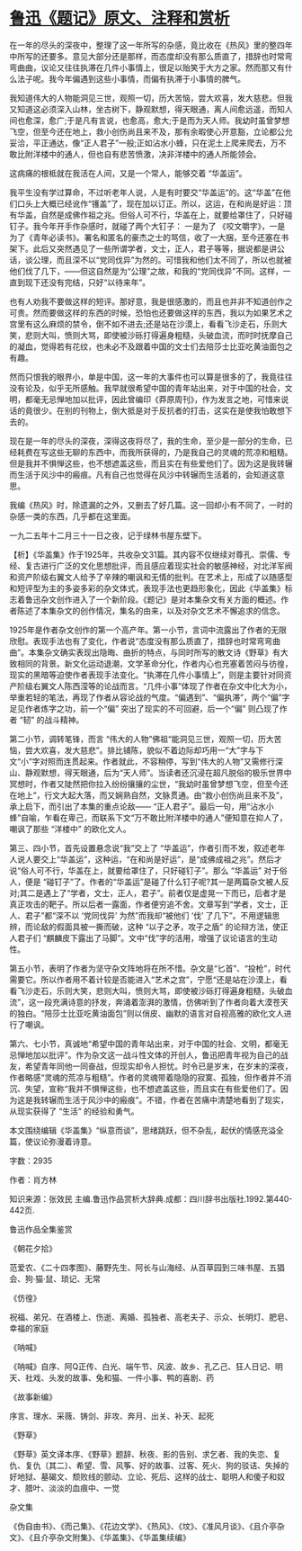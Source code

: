 # [鲁迅《题记》原文、注释和赏析](https://www.vrrw.net/wx/9540.html)

在一年的尽头的深夜中，整理了这一年所写的杂感，竟比收在《热风》里的整四年中所写的还要多。意见大部分还是那样，而态度却没有那么质直了，措辞也时常弯弯曲曲，议论又往往执滞在几件小事情上，很足以贻笑于大方之家。然而那又有什么法子呢。我今年偏遇到这些小事情，而偏有执滞于小事情的脾气。

我知道伟大的人物能洞见三世，观照一切，历大苦恼，尝大欢喜，发大慈悲。但我又知道这必须深入山林，坐古树下，静观默想，得天眼通，离人间愈远遥，而知人间也愈深，愈广;于是凡有言说，也愈高，愈大;于是而为天人师。我幼时虽曾梦想飞空，但至今还在地上，救小创伤尚且来不及，那有余暇使心开意豁，立论都公允妥洽，平正通达，像“正人君子”一般;正如沾水小蜂，只在泥土上爬来爬去，万不敢比附洋楼中的通人，但也自有悲苦愤激，决非洋楼中的通人所能领会。

这病痛的根柢就在我活在人间，又是一个常人，能够交着 “华盖运”。

我平生没有学过算命，不过听老年人说，人是有时要交“华盖运”的。这“华盖”在他们口头上大概已经讹作“镬盖”了，现在加以订正。所以，这运，在和尚是好运：顶有华盖，自然是成佛作祖之兆。但俗人可不行，华盖在上，就要给罩住了，只好碰钉子。我今年开手作杂感时，就碰了两个大钉子： 一是为了 《咬文嚼字》，一是为了《青年必读书》。署名和匿名的豪杰之士的骂信，收了一大捆，至今还塞在书架下。此后又突然遇见了一些所谓学者，文士，正人，君子等等，据说都是讲公话，谈公理，而且深不以“党同伐异”为然的。可惜我和他们太不同了，所以也就被他们伐了几下，——但这自然是为“公理”之故，和我的“党同伐异”不同。这样，一直到现下还没有完结，只好“以待来年”。

也有人劝我不要做这样的短评。那好意，我是很感激的，而且也并非不知道创作之可贵。然而要做这样的东西的时候，恐怕也还要做这样的东西，我以为如果艺术之宫里有这么麻烦的禁令，倒不如不进去;还是站在沙漠上，看看飞沙走石，乐则大笑，悲则大叫，愤则大骂，即使被沙砾打得遍身粗糙，头破血流，而时时抚摩自己的凝血，觉得若有花纹，也未必不及跟着中国的文士们去陪莎士比亚吃黄油面包之有趣。

然而只恨我的眼界小，单是中国，这一年的大事件也可以算是很多的了，我竟往往没有论及，似乎无所感触。我早就很希望中国的青年站出来，对于中国的社会，文明，都毫无忌惮地加以批评，因此曾编印《莽原周刊》，作为发言之地，可惜来说话的竟很少。在别的刊物上，倒大抵是对于反抗者的打击，这实在是使我怕敢想下去的。

现在是一年的尽头的深夜，深得这夜将尽了，我的生命，至少是一部分的生命，已经耗费在写这些无聊的东西中，而我所获得的，乃是我自己的灵魂的荒凉和粗糙。但是我并不惧惮这些，也不想遮盖这些，而且实在有些爱他们了。因为这是我转辗而生活于风沙中的瘢痕。凡有自己也觉得在风沙中转辗而生活着的，会知道这意思。

我编《热风》时，除遗漏的之外，又删去了好几篇。这一回却小有不同了，一时的杂感一类的东西，几乎都在这里面。

一九二五年十二月三十一日之夜，记于绿林书屋东壁下。



【析】《华盖集》作于1925年，共收杂文31篇。其内容不仅继续对尊孔、崇儒、专经、复古进行广泛的文化思想批评，而且感应着现实社会的敏感神经，对北洋军阀和资产阶级右翼文人给予了辛辣的嘲讽和无情的批判。在艺术上，形成了以随感型和短评型为主的多姿多彩的杂文体式，表现手法也更趋形象化，因此《华盖集》标志着鲁迅杂文创作进入了一个新阶段。《题记》是对本集杂文有关方面的概述。作者陈述了本集杂文的创作情况，集名的由来，以及对杂文艺术不懈追求的信念。

1925年是作者杂文创作的第一个高产年。第一小节，言词中流露出了作者的无限欣慰。表现手法也有了变化，作者说“态度没有那么质直了，措辞也时常弯弯曲曲”。本集杂文确实表现出隐晦、曲折的特点，与同时所写的散文诗《野草》有大致相同的背景。新文化运动退潮，文学革命分化，作者内心也充塞着苦闷与彷徨，现实的黑暗等迫使作者表现手法变化。“执滞在几件小事情上”，则是主要针对同资产阶级右翼文人陈西滢等的论战而言。“几件小事”体现了作者在杂文中化大为小，举重若轻的笔法，再现了作者从容论战的气度。“偏遇到”、“偏执滞”，两个“偏”字足见作者炼字之功，前一个“偏” 突出了现实的不可回避，后一个“偏” 则凸现了作者 “韧” 的战斗精神。

第二小节，调转笔锋，而言 “伟大的人物”佛祖“能洞见三世，观照一切，历大苦恼，尝大欢喜，发大慈悲”。排比铺陈，貌似不着边际却巧用一“大”字与下文“小”字对照而连贯起来。作者就此，不容稍停，写到“伟大的人物”又需修行深山、静观默想，得天眼通，后为“天人师”。当读者还沉浸在超凡脱俗的极乐世界中冥想时，作者又陡然把你拉入纷纷攘攘的尘世，“我幼时虽曾梦想飞空，但至今还在地上”，行文大起大落，而又娴熟自然，文脉贯通。由“救小创伤尚且来不及”，承上启下，而引出了本集的重点论敌—— “正人君子”。最后一句，用“沾水小蜂”自喻，乍看在卑己，而联系下文“万不敢比附洋楼中的通人”便知意在抑人了，嘲讽了那些 “洋楼中” 的欧化文人。

第三、四小节，首先设置悬念说“我”交上了 “华盖运”，作者引而不发，叙述老年人说人要交上“华盖运”，这种运，“在和尚是好运”，是“成佛成祖之兆”。然后才说“俗人可不行，华盖在上，就要给罩住了，只好碰钉子”。那么 “华盖运” 对于俗人，便是 “碰钉子”了。作者的“华盖运”是碰了什么钉子呢?其一是两篇杂文被人反对;其二是遇上了“学者，文士，正人，君子”。前者仅是虚晃一下而已，后者才是真正攻击的靶子。所以后者一露面，作者便穷追不舍。文章写到“学者，文士，正人、君子”都“深不以 ‘党同伐异’ 为然”而我却“被他们 ‘伐’ 了几下”。不用逻辑思辨，而论敌的假面具被一撕而破，这种 “以子之矛，攻子之盾” 的论辩方法，使正人君子们 “麒麟皮下露出了马脚”。文中“伐”字的活用，增强了议论语言的生动性。

第五小节，表明了作者为坚守杂文阵地将在所不惜。杂文是“匕首”、“投枪”，时代需要它。所以作者用不着计较是否能进入“艺术之宫”，宁愿“还是站在沙漠上，看看飞沙走石，乐则大笑，悲则大叫，愤则大骂，即使被沙砾打得遍身粗糙，头破血流”，这一段充满诗意的抒发，奔涌着澎湃的激情，仿佛听到了作者向着大漠苍天的独白。“陪莎士比亚吃黄油面包”则以俏皮、幽默的语言对自视高雅的欧化文人进行了嘲讽。

第六、七小节，真诚地“希望中国的青年站出来，对于中国的社会、文明，都毫无忌惮地加以批评”。作为杂文这一战斗性文体的开创人，鲁迅把青年视为自己的战友，希望青年同他一同奋战，但现实却令人担忧。时令已是岁末，在岁末的深夜，作者略感“灵魂的荒凉与粗糙”。作者的灵魂带着隐隐的寂寞、孤独，但作者并不消沉、失望，宣称“我并不惧惮这些，也不想遮盖这些，而且实在有些爱他们了。因为这是我转辗而生活于风沙中的瘢痕”。不错，作者在苦痛中清楚地看到了现实，从现实获得了 “生活” 的经验和勇气。

本文围绕编辑《华盖集》“纵意而谈”，思绪跳跃，但不杂乱，起伏的情感充溢全篇，使议论弥漫着诗意。

字数：2935

作者：肖方林

知识来源：张效民 主编.鲁迅作品赏析大辞典.成都：四川辞书出版社.1992.第440-442页.

鲁迅作品全集鉴赏

《朝花夕拾》

范爱农、《二十四孝图》、藤野先生、阿长与山海经、从百草园到三味书屋、五猖会、狗·猫·鼠、琐记、无常

《仿徨》

祝福、弟兄、在酒楼上、伤逝、离婚、孤独者、高老夫子、示众、长明灯、肥皂、幸福的家庭

《呐喊》

《呐喊》自序、阿Q正传、白光、端午节、风波、故乡、孔乙己、狂人日记、明天、社戏、头发的故事、兔和猫、一件小事、鸭的喜剧、药

《故事新编》

序言、理水、采薇、铸剑、非攻、奔月、出关、补天、起死

《野草》

《野草》英文译本序、《野草》题辞、秋夜、影的告别、求乞者、我的失恋、复仇、复仇〔其二〕、希望、雪、风筝、好的故事、过客、死火、狗的驳诘、失掉的好地狱、墓碣文、颓败线的颤动、立论、死后、这样的战士、聪明人和傻子和奴才、腊叶、淡淡的血痕中、一觉

杂文集

《伪自由书》、《而己集》、《花边文学》、《热风》、《坟》、《准风月谈》、《且介亭杂文》、《且介亭杂文附集》、《华盖集》、《华盖集续编》

